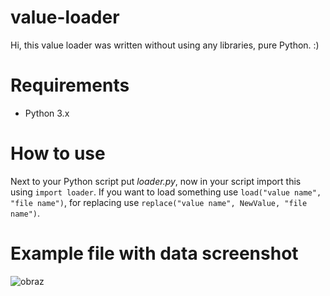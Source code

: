 # value-loader
Hi, this value loader was written without using any libraries, pure Python. :)
# Requirements
- Python 3.x
# How to use
Next to your Python script put *loader.py*, now in your script import this using `import loader`.
If you want to load something use `load("value name", "file name")`, for replacing use `replace("value name", NewValue, "file name")`.
# Example file with data screenshot 
![obraz](https://github.com/user-attachments/assets/edb7617a-3bb6-4c2d-833d-9431a0b456d6)
